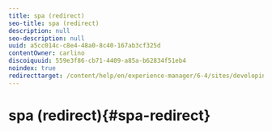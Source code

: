 ```yaml
---
title: spa (redirect)
seo-title: spa (redirect)
description: null
seo-description: null
uuid: a5cc014c-c8e4-48a0-8c40-167ab3cf325d
contentOwner: carlino
discoiquuid: 559e3f86-cb71-4409-a85a-b62834f51eb4
noindex: true
redirecttarget: /content/help/en/experience-manager/6-4/sites/developing/using/reference-materials
---
```


# spa (redirect){#spa-redirect}

